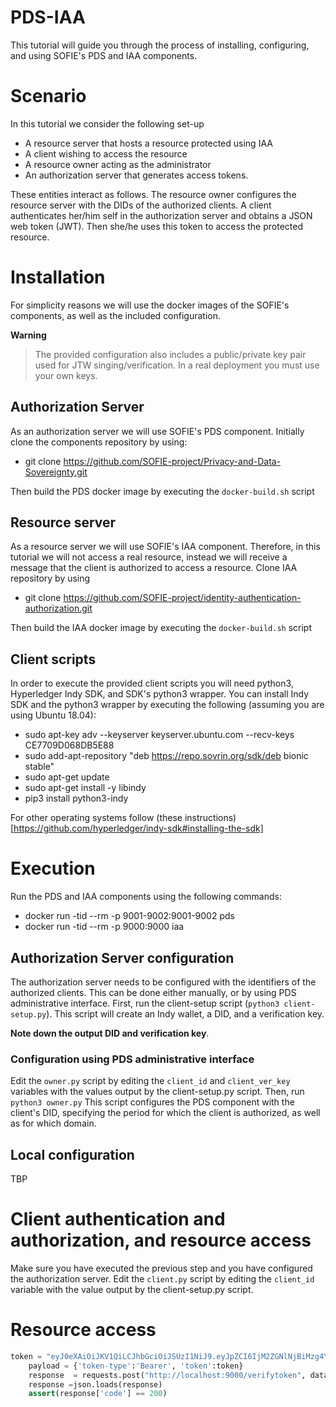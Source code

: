 # PDS-IAA
This tutorial will guide you through the process of installing, configuring, and using SOFIE's PDS and IAA components.

# Scenario
In this tutorial we consider the following set-up
* A resource server that hosts a resource protected using IAA
* A client wishing to access the resource
* A resource owner acting as the administrator
* An authorization server that generates access tokens.

These entities interact as follows. The resource owner configures the resource server with the DIDs of the authorized
clients. A client authenticates her/him self in the authorization server and obtains a JSON web token (JWT). Then she/he
uses this token to access the protected resource.

# Installation
For simplicity reasons we will use the docker images of the SOFIE's components, as well as the included configuration.

**Warning**
> The provided configuration also includes a public/private key pair used for JTW singing/verification. In a real deployment you must use
> your own keys.


## Authorization Server
As an authorization server we will use SOFIE's PDS component. Initially clone the components repository by using:

* git clone https://github.com/SOFIE-project/Privacy-and-Data-Sovereignty.git

Then build the PDS docker image by executing the `docker-build.sh` script


## Resource server
As a resource server we will use SOFIE's IAA component. Therefore, in this tutorial we will not access a real resource, instead we will 
receive a message that the client is authorized to access a resource. Clone IAA repository by using

* git clone https://github.com/SOFIE-project/identity-authentication-authorization.git

Then build the IAA docker image by executing the `docker-build.sh` script

## Client scripts
In order to execute the provided client scripts you will need python3, Hyperledger Indy SDK, and SDK's python3 wrapper. You can install Indy 
SDK and the python3 wrapper by executing the following (assuming you are using Ubuntu 18.04):

* sudo apt-key adv --keyserver keyserver.ubuntu.com --recv-keys CE7709D068DB5E88
* sudo add-apt-repository "deb https://repo.sovrin.org/sdk/deb bionic stable"
* sudo apt-get update
* sudo apt-get install -y libindy
* pip3 install python3-indy

For other operating systems follow (these instructions)[https://github.com/hyperledger/indy-sdk#installing-the-sdk]

# Execution
Run the PDS and IAA components using the following commands:

* docker run -tid --rm -p 9001-9002:9001-9002 pds
* docker run -tid --rm -p 9000:9000 iaa

## Authorization Server configuration
The authorization server needs to be configured with the identifiers of the authorized clients. This can be done either manually, or by using PDS administrative interface.
First, run the client-setup script (`python3 client-setup.py`). This script will create an Indy wallet, a DID, and a verification key. 

**Note down the output DID and verification key**.

### Configuration using PDS administrative interface
Edit the `owner.py` script by editing the `client_id` and `client_ver_key` variables with the values output by the client-setup.py script. 
Then, run `python3 owner.py` This script configures the PDS component with the client's DID, specifying the period for which the client is authorized,
as well as for which domain. 

## Local configuration
TBP

# Client authentication and authorization, and resource access
Make sure you have executed the previous step and you have configured the authorization server. 
Edit the `client.py` script by editing the `client_id`  variable with the value output by the client-setup.py script.


# Resource access 
```python
token = "eyJ0eXAiOiJKV1QiLCJhbGciOiJSUzI1NiJ9.eyJpZCI6IjM2ZGNlNjBiMzg4YjA2NDUyNmI5MDJhOGRjMzIyM2NhNGMxMWFmNWYiLCJqdGkiOiIzNmRjZTYwYjM4OGIwNjQ1MjZiOTAyYThkYzMyMjNjYTRjMTFhZjVmIiwiaXNzIjoiTktHS3RjTndzc1RvUDVmN3Voc0VzNCIsImF1ZCI6InNvZmllLWlvdC5ldSIsInN1YiI6Im15ZGlkIiwiZXhwIjoxNTgxMzQyNDE4LCJpYXQiOjE1ODEzMzg4MTgsInRva2VuX3R5cGUiOiJiZWFyZXIiLCJzY29wZSI6bnVsbH0.XSyQTgTt1WByT46NJLwrlcU3BUXzWf4MDZE3M4bLAh3HwFAwD6Dhi1IVeLAxNscc0bCgS-3KgyD1fdtiiJH7WktQIc269OLNxhnaXun_LxEYrWQCRHIFb0Je8Eg6CvdOB3shrlNZHmVELe6gaU0tQJ0-cdBbuz0udq_Mou1WLEwe6vp3mfgLiuTe2pT4wVI2PldvmUujeH6IpEop1nESYVA06pK6nV08d1RW7c_sRPgJdpSGGv-QhRcxBjDowkUs9J0OaTtGlExKhMv_17P96EskyOqCHku6RyydFccYbd5tl-Wh-9MqI4Me8z3BBSKPiIvQ2mo5OMcBmI0WwXb6jw"
    payload = {'token-type':'Bearer', 'token':token}
    response  = requests.post("http://localhost:9000/verifytoken", data = payload).text
    response =json.loads(response)
    assert(response['code'] == 200)
```
